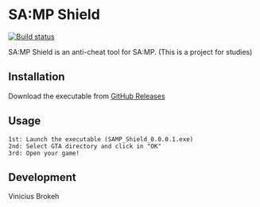 # SA:MP Shield

[![Build status](https://ci2.dot.net/job/dotnet_codeformatter/job/master/job/innerloop/badge/icon)](https://ci2.dot.net/job/dotnet_codeformatter/job/master/job/innerloop/)

SA:MP Shield is an anti-cheat tool for SA:MP. 
(This is a project for studies)

## Installation

Download the executable from [GitHub Releases](https://github.com/ViniciusBrokeh/SAMP-Shield/)

## Usage

```
1st: Launch the executable (SAMP_Shield_0.0.0.1.exe)
2nd: Select GTA directory and click in "OK"
3rd: Open your game!
```

## Development

Vinicius Brokeh
